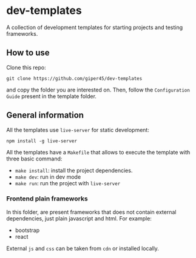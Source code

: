 # dev-templates
A collection of development templates for starting projects and testing frameworks.


## How to use
Clone this repo:
```
git clone https://github.com/giper45/dev-templates
```
and copy the folder you are interested on.
Then, follow the `Configuration Guide` present in the template folder.


## General information
All the templates use `live-server` for static development: 
```
npm install -g live-server
```

All the templates have a `Makefile` that allows to execute the template with three basic command:
* `make install`: install the project dependencies.
* `make dev`:  run in dev mode
* `make run`: run the project with `live-server`

### Frontend plain frameworks
In this folder, are present frameworks that does not contain external dependencies, just plain javascript and html.
For example: 
* bootstrap
* react


External `js` and `css` can be taken from `cdn` or installed locally.

